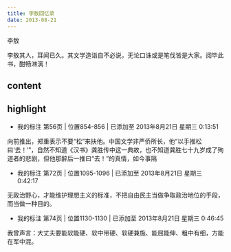 ```yaml
---
title: 李敖回忆录
date: 2013-08-21
---
```


李敖

李敖其人，耳闻已久。其文学造诣自不必说，无论口诛或是笔伐皆是大家。阅毕此书，酣畅淋漓！

## content

## highlight

- 我的标注 第56页 | 位置854-856 | 已添加至 2013年8月21日 星期三 0:13:51

向前推出，郑重表示不要“松”来扶他。中国文学非严侨所长，他“以手推松曰‘去！’”，自然不知道《汉书》龚胜传中这一典故，也不知道龚胜七十九岁成了殉道者的悲剧，但他那醉后一推曰“去！”的真情，如今事隔

- 我的标注 第72页 | 位置1095-1096 | 已添加至 2013年8月21日 星期三 0:42:17

无政治野心，才能维护理想主义的标准，不把自由民主当做争取政治地位的手段，而当做一种目的。

- 我的标注 第74页 | 位置1130-1130 | 已添加至 2013年8月21日 星期三 0:46:45

我曾声言：大丈夫要能软能硬、软中带硬、软硬兼施、能屈能伸、粗中有细，方能在军中混。


